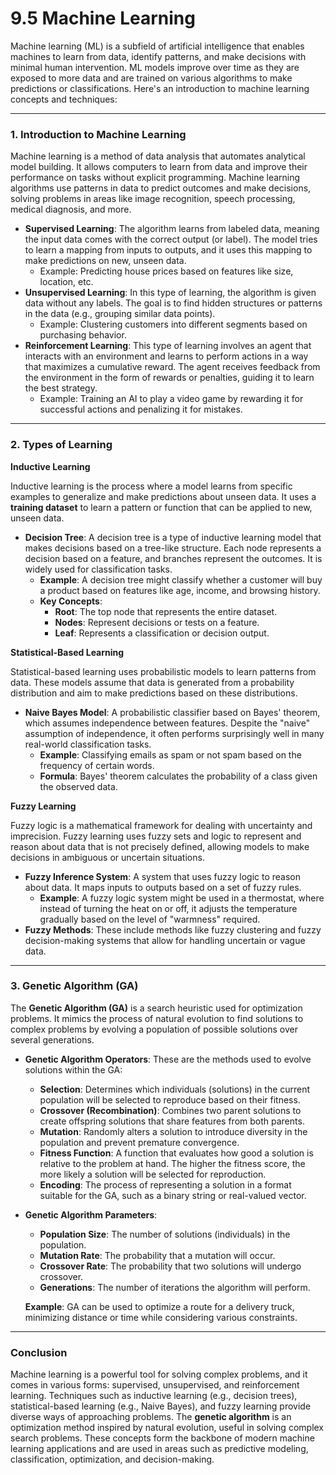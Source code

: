 # 9.5 Machine Learning

Machine learning (ML) is a subfield of artificial intelligence that enables machines to learn from data, identify patterns, and make decisions with minimal human intervention. ML models improve over time as they are exposed to more data and are trained on various algorithms to make predictions or classifications. Here's an introduction to machine learning concepts and techniques:

***

### **1. Introduction to Machine Learning**

Machine learning is a method of data analysis that automates analytical model building. It allows computers to learn from data and improve their performance on tasks without explicit programming. Machine learning algorithms use patterns in data to predict outcomes and make decisions, solving problems in areas like image recognition, speech processing, medical diagnosis, and more.

* **Supervised Learning**: The algorithm learns from labeled data, meaning the input data comes with the correct output (or label). The model tries to learn a mapping from inputs to outputs, and it uses this mapping to make predictions on new, unseen data.
  * Example: Predicting house prices based on features like size, location, etc.
* **Unsupervised Learning**: In this type of learning, the algorithm is given data without any labels. The goal is to find hidden structures or patterns in the data (e.g., grouping similar data points).
  * Example: Clustering customers into different segments based on purchasing behavior.
* **Reinforcement Learning**: This type of learning involves an agent that interacts with an environment and learns to perform actions in a way that maximizes a cumulative reward. The agent receives feedback from the environment in the form of rewards or penalties, guiding it to learn the best strategy.
  * Example: Training an AI to play a video game by rewarding it for successful actions and penalizing it for mistakes.

***

### **2. Types of Learning**

**Inductive Learning**

Inductive learning is the process where a model learns from specific examples to generalize and make predictions about unseen data. It uses a **training dataset** to learn a pattern or function that can be applied to new, unseen data.

* **Decision Tree**: A decision tree is a type of inductive learning model that makes decisions based on a tree-like structure. Each node represents a decision based on a feature, and branches represent the outcomes. It is widely used for classification tasks.
  * **Example**: A decision tree might classify whether a customer will buy a product based on features like age, income, and browsing history.
  * **Key Concepts**:
    * **Root**: The top node that represents the entire dataset.
    * **Nodes**: Represent decisions or tests on a feature.
    * **Leaf**: Represents a classification or decision output.

**Statistical-Based Learning**

Statistical-based learning uses probabilistic models to learn patterns from data. These models assume that data is generated from a probability distribution and aim to make predictions based on these distributions.

* **Naive Bayes Model**: A probabilistic classifier based on Bayes' theorem, which assumes independence between features. Despite the "naive" assumption of independence, it often performs surprisingly well in many real-world classification tasks.
  * **Example**: Classifying emails as spam or not spam based on the frequency of certain words.
  * **Formula**: Bayes' theorem calculates the probability of a class given the observed data.

**Fuzzy Learning**

Fuzzy logic is a mathematical framework for dealing with uncertainty and imprecision. Fuzzy learning uses fuzzy sets and logic to represent and reason about data that is not precisely defined, allowing models to make decisions in ambiguous or uncertain situations.

* **Fuzzy Inference System**: A system that uses fuzzy logic to reason about data. It maps inputs to outputs based on a set of fuzzy rules.
  * **Example**: A fuzzy logic system might be used in a thermostat, where instead of turning the heat on or off, it adjusts the temperature gradually based on the level of "warmness" required.
* **Fuzzy Methods**: These include methods like fuzzy clustering and fuzzy decision-making systems that allow for handling uncertain or vague data.

***

### **3. Genetic Algorithm (GA)**

The **Genetic Algorithm (GA)** is a search heuristic used for optimization problems. It mimics the process of natural evolution to find solutions to complex problems by evolving a population of possible solutions over several generations.

* **Genetic Algorithm Operators**: These are the methods used to evolve solutions within the GA:
  * **Selection**: Determines which individuals (solutions) in the current population will be selected to reproduce based on their fitness.
  * **Crossover (Recombination)**: Combines two parent solutions to create offspring solutions that share features from both parents.
  * **Mutation**: Randomly alters a solution to introduce diversity in the population and prevent premature convergence.
  * **Fitness Function**: A function that evaluates how good a solution is relative to the problem at hand. The higher the fitness score, the more likely a solution will be selected for reproduction.
  * **Encoding**: The process of representing a solution in a format suitable for the GA, such as a binary string or real-valued vector.
*   **Genetic Algorithm Parameters**:

    * **Population Size**: The number of solutions (individuals) in the population.
    * **Mutation Rate**: The probability that a mutation will occur.
    * **Crossover Rate**: The probability that two solutions will undergo crossover.
    * **Generations**: The number of iterations the algorithm will perform.

    **Example**: GA can be used to optimize a route for a delivery truck, minimizing distance or time while considering various constraints.

***

### **Conclusion**

Machine learning is a powerful tool for solving complex problems, and it comes in various forms: supervised, unsupervised, and reinforcement learning. Techniques such as inductive learning (e.g., decision trees), statistical-based learning (e.g., Naive Bayes), and fuzzy learning provide diverse ways of approaching problems. The **genetic algorithm** is an optimization method inspired by natural evolution, useful in solving complex search problems. These concepts form the backbone of modern machine learning applications and are used in areas such as predictive modeling, classification, optimization, and decision-making.
